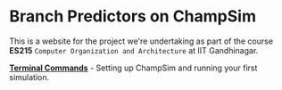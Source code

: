 # Branch Predictors on ChampSim
This is a website for the project we're undertaking as part of the course **ES215** `Computer Organization and Architecture` at IIT Gandhinagar. 

[**Terminal Commands**](https://arpitkaushal.github.io/champsim/cmdhist) - Setting up ChampSim and running your first simulation.